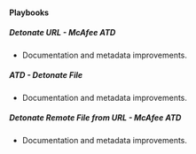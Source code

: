 
#### Playbooks
##### Detonate URL - McAfee ATD
- Documentation and metadata improvements.
##### ATD - Detonate File
- Documentation and metadata improvements.
##### Detonate Remote File from URL - McAfee ATD
- Documentation and metadata improvements.
